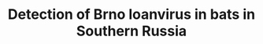 ---
title: "Detection of Brno loanvirus in bats in Southern Russia"
excerpt: "Russian Science Foundation grant research project (Don State Technical University; May 2024)<br/><img src='/images/PhoBl.png' width='500px'>"
collection: portfolio
external_url: https://github.com/PopovIILab/PhoBl
---